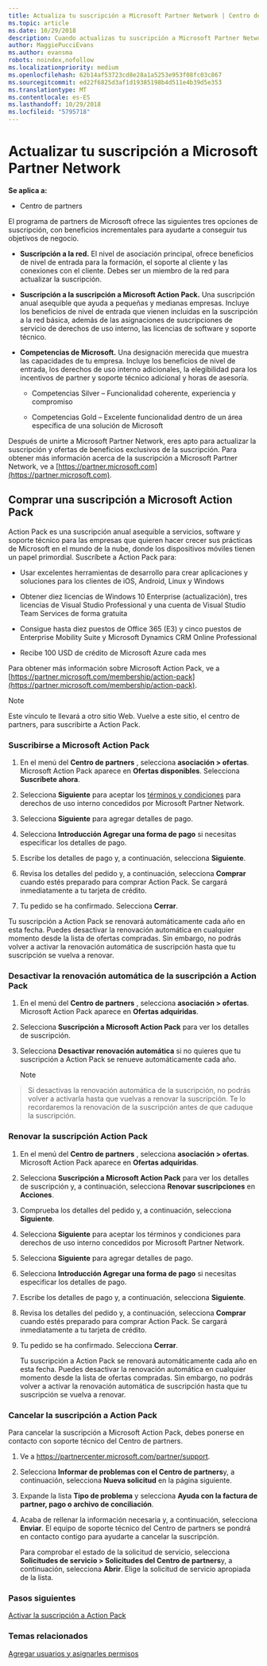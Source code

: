 ```yaml
---
title: Actualiza tu suscripción a Microsoft Partner Network | Centro de partners
ms.topic: article
ms.date: 10/29/2018
description: Cuando actualizas tu suscripción a Microsoft Partner Network, puedes beneficiarte de beneficios exclusivos. Aprende a buscar y comprar ofertas disponibles.
author: MaggiePucciEvans
ms.author: evansma
robots: noindex,nofollow
ms.localizationpriority: medium
ms.openlocfilehash: 62b14af53723cd8e28a1a5253e953f08fc03c867
ms.sourcegitcommit: ed22f6825d3af1d19385198b4d511e4b39d5e353
ms.translationtype: MT
ms.contentlocale: es-ES
ms.lasthandoff: 10/29/2018
ms.locfileid: "5795718"
---
```

# <a name="upgrade-your-microsoft-partner-network-membership"></a>Actualizar tu suscripción a Microsoft Partner Network

**Se aplica a:**

-  Centro de partners

El programa de partners de Microsoft ofrece las siguientes tres opciones de suscripción, con beneficios incrementales para ayudarte a conseguir tus objetivos de negocio.

- **Suscripción a la red.** El nivel de asociación principal, ofrece beneficios de nivel de entrada para la formación, el soporte al cliente y las conexiones con el cliente. Debes ser un miembro de la red para actualizar la suscripción.

- **Suscripción a la suscripción a Microsoft Action Pack.** Una suscripción anual asequible que ayuda a pequeñas y medianas empresas. Incluye los beneficios de nivel de entrada que vienen incluidas en la suscripción a la red básica, además de las asignaciones de suscripciones de servicio de derechos de uso interno, las licencias de software y soporte técnico.

- **Competencias de Microsoft.** Una designación merecida que muestra las capacidades de tu empresa. Incluye los beneficios de nivel de entrada, los derechos de uso interno adicionales, la elegibilidad para los incentivos de partner y soporte técnico adicional y horas de asesoría.

  - Competencias Silver – Funcionalidad coherente, experiencia y compromiso

  - Competencias Gold – Excelente funcionalidad dentro de un área específica de una solución de Microsoft

Después de unirte a Microsoft Partner Network, eres apto para actualizar la suscripción y ofertas de beneficios exclusivos de la suscripción. Para obtener más información acerca de la suscripción a Microsoft Partner Network, ve a [https://partner.microsoft.com](https://partner.microsoft.com).


## <a name="purchase-a-microsoft-action-pack-subscription"></a>Comprar una suscripción a Microsoft Action Pack

Action Pack es una suscripción anual asequible a servicios, software y soporte técnico para las empresas que quieren hacer crecer sus prácticas de Microsoft en el mundo de la nube, donde los dispositivos móviles tienen un papel primordial. Suscríbete a Action Pack para:

- Usar excelentes herramientas de desarrollo para crear aplicaciones y soluciones para los clientes de iOS, Android, Linux y Windows 

- Obtener diez licencias de Windows 10 Enterprise (actualización), tres licencias de Visual Studio Professional y una cuenta de Visual Studio Team Services de forma gratuita 

- Consigue hasta diez puestos de Office 365 (E3) y cinco puestos de Enterprise Mobility Suite y Microsoft Dynamics CRM Online Professional

- Recibe 100 USD de crédito de Microsoft Azure cada mes

Para obtener más información sobre Microsoft Action Pack, ve a [https://partner.microsoft.com/membership/action-pack](https://partner.microsoft.com/membership/action-pack). 

> [!NOTE]  
> Este vínculo te llevará a otro sitio Web. Vuelve a este sitio, el centro de partners, para suscribirte a Action Pack.


### <a name="subscribe-to-microsoft-action-pack"></a>Suscribirse a Microsoft Action Pack

1. En el menú del **Centro de partners** , selecciona **asociación > ofertas**. Microsoft Action Pack aparece en **Ofertas disponibles**. Selecciona **Suscríbete ahora**. 

2. Selecciona **Siguiente** para aceptar los [términos y condiciones](https://go.microsoft.com/fwlink/?linkid=842232) para derechos de uso interno concedidos por Microsoft Partner Network.  

3. Selecciona **Siguiente** para agregar detalles de pago. 

4. Selecciona **Introducción Agregar una forma de pago** si necesitas especificar los detalles de pago. 

5. Escribe los detalles de pago y, a continuación, selecciona **Siguiente**.

6. Revisa los detalles del pedido y, a continuación, selecciona **Comprar** cuando estés preparado para comprar Action Pack. Se cargará inmediatamente a tu tarjeta de crédito.

7. Tu pedido se ha confirmado. Selecciona **Cerrar**.

Tu suscripción a Action Pack se renovará automáticamente cada año en esta fecha. Puedes desactivar la renovación automática en cualquier momento desde la lista de ofertas compradas. Sin embargo, no podrás volver a activar la renovación automática de suscripción hasta que tu suscripción se vuelva a renovar. 

### <a name="turn-off-automatic-action-pack-subscription-renewal"></a>Desactivar la renovación automática de la suscripción a Action Pack

1. En el menú del **Centro de partners** , selecciona **asociación > ofertas**. Microsoft Action Pack aparece en **Ofertas adquiridas**.

2. Selecciona **Suscripción a Microsoft Action Pack** para ver los detalles de suscripción. 

3. Selecciona **Desactivar renovación automática** si no quieres que tu suscripción a Action Pack se renueve automáticamente cada año. 

   > [!NOTE]  
> Si desactivas la renovación automática de la suscripción, no podrás volver a activarla hasta que vuelvas a renovar la suscripción. Te lo recordaremos la renovación de la suscripción antes de que caduque la suscripción.


### <a name="renew-your-action-pack-subscription"></a>Renovar la suscripción Action Pack

1. En el menú del **Centro de partners** , selecciona **asociación > ofertas**. Microsoft Action Pack aparece en **Ofertas adquiridas**.

2. Selecciona **Suscripción a Microsoft Action Pack** para ver los detalles de suscripción y, a continuación, selecciona **Renovar suscripciones** en **Acciones**.  

3. Comprueba los detalles del pedido y, a continuación, selecciona **Siguiente**.

4. Selecciona **Siguiente** para aceptar los términos y condiciones para derechos de uso interno concedidos por Microsoft Partner Network.  

5. Selecciona **Siguiente** para agregar detalles de pago. 

6. Selecciona **Introducción Agregar una forma de pago** si necesitas especificar los detalles de pago. 

7. Escribe los detalles de pago y, a continuación, selecciona **Siguiente**.

8. Revisa los detalles del pedido y, a continuación, selecciona **Comprar** cuando estés preparado para comprar Action Pack. Se cargará inmediatamente a tu tarjeta de crédito.

9. Tu pedido se ha confirmado. Selecciona **Cerrar**.

    Tu suscripción a Action Pack se renovará automáticamente cada año en esta fecha. Puedes desactivar la renovación automática en cualquier momento desde la lista de ofertas compradas. Sin embargo, no podrás volver a activar la renovación automática de suscripción hasta que tu suscripción se vuelva a renovar. 


### <a name="cancel-your-action-pack-subscription"></a>Cancelar la suscripción a Action Pack

Para cancelar la suscripción a Microsoft Action Pack, debes ponerse en contacto con soporte técnico del Centro de partners.

1. Ve a https://partnercenter.microsoft.com/partner/support.

2. Selecciona **Informar de problemas con el Centro de partners**y, a continuación, selecciona **Nueva solicitud** en la página siguiente.

3. Expande la lista **Tipo de problema** y selecciona **Ayuda con la factura de partner, pago o archivo de conciliación**. 

4. Acaba de rellenar la información necesaria y, a continuación, selecciona **Enviar**. El equipo de soporte técnico del Centro de partners se pondrá en contacto contigo para ayudarte a cancelar la suscripción.

    Para comprobar el estado de la solicitud de servicio, selecciona **Solicitudes de servicio > Solicitudes del Centro de partners**y, a continuación, selecciona **Abrir**. Elige la solicitud de servicio apropiada de la lista.  

 
### <a name="next-steps"></a>Pasos siguientes

[Activar la suscripción a Action Pack](manage-your-partner-network-benefits.md)


### <a name="related-topics"></a>Temas relacionados

[Agregar usuarios y asignarles permisos](create-user-accounts-and-set-permissions.md)





